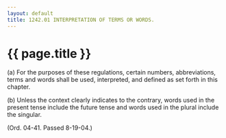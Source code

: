 ```yaml
---
layout: default 
title: 1242.01 INTERPRETATION OF TERMS OR WORDS.
---
```


{{ page.title }}
================

​(a) For the purposes of these regulations, certain numbers,
abbreviations, terms and words shall be used, interpreted, and defined
as set forth in this chapter.

​(b) Unless the context clearly indicates to the contrary, words used in
the present tense include the future tense and words used in the plural
include the singular.

(Ord. 04-41. Passed 8-19-04.)
